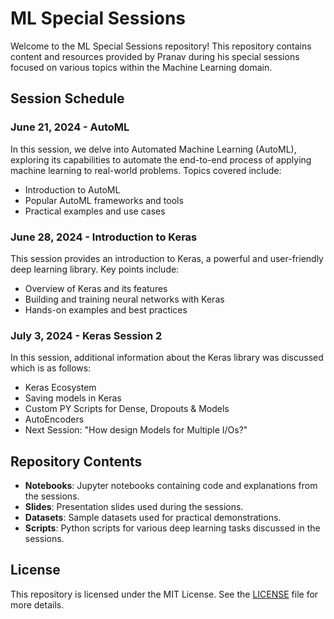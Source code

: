 # ML Special Sessions

Welcome to the ML Special Sessions repository! This repository contains content and resources provided by Pranav during his special sessions focused on various topics within the Machine Learning domain.

## Session Schedule

### June 21, 2024 - AutoML
In this session, we delve into Automated Machine Learning (AutoML), exploring its capabilities to automate the end-to-end process of applying machine learning to real-world problems. Topics covered include:
- Introduction to AutoML
- Popular AutoML frameworks and tools
- Practical examples and use cases

### June 28, 2024 - Introduction to Keras
This session provides an introduction to Keras, a powerful and user-friendly deep learning library. Key points include:
- Overview of Keras and its features
- Building and training neural networks with Keras
- Hands-on examples and best practices

### July 3, 2024 - Keras Session 2
In this session, additional information about the Keras library was discussed which is as follows:
- Keras Ecosystem
- Saving models in Keras
- Custom PY Scripts for Dense, Dropouts & Models
- AutoEncoders
- Next Session: "How design Models for Multiple I/Os?"

## Repository Contents
- **Notebooks**: Jupyter notebooks containing code and explanations from the sessions.
- **Slides**: Presentation slides used during the sessions.
- **Datasets**: Sample datasets used for practical demonstrations.
- **Scripts**: Python scripts for various deep learning tasks discussed in the sessions.

## License
This repository is licensed under the MIT License. See the [LICENSE](LICENSE) file for more details.
